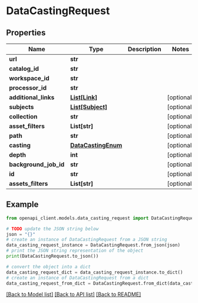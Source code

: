 # DataCastingRequest


## Properties

Name | Type | Description | Notes
------------ | ------------- | ------------- | -------------
**url** | **str** |  | 
**catalog_id** | **str** |  | 
**workspace_id** | **str** |  | 
**processor_id** | **str** |  | 
**additional_links** | [**List[Link]**](Link.md) |  | [optional] 
**subjects** | [**List[Subject]**](Subject.md) |  | [optional] 
**collection** | **str** |  | [optional] 
**asset_filters** | **List[str]** |  | [optional] 
**path** | **str** |  | [optional] 
**casting** | [**DataCastingEnum**](DataCastingEnum.md) |  | [optional] 
**depth** | **int** |  | [optional] 
**background_job_id** | **str** |  | [optional] 
**id** | **str** |  | [optional] 
**assets_filters** | **List[str]** |  | [optional] 

## Example

```python
from openapi_client.models.data_casting_request import DataCastingRequest

# TODO update the JSON string below
json = "{}"
# create an instance of DataCastingRequest from a JSON string
data_casting_request_instance = DataCastingRequest.from_json(json)
# print the JSON string representation of the object
print(DataCastingRequest.to_json())

# convert the object into a dict
data_casting_request_dict = data_casting_request_instance.to_dict()
# create an instance of DataCastingRequest from a dict
data_casting_request_from_dict = DataCastingRequest.from_dict(data_casting_request_dict)
```
[[Back to Model list]](../README.md#documentation-for-models) [[Back to API list]](../README.md#documentation-for-api-endpoints) [[Back to README]](../README.md)



